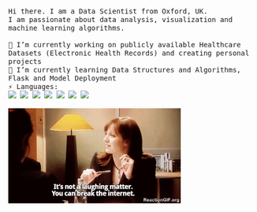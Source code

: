 <p align="left">
  <br>
  <samp>
     Hi there. I am a Data Scientist from Oxford, UK. 
    <br> I am passionate about data analysis, visualization and machine learning algorithms.
    <br><br> 🔭 I’m currently working on publicly available Healthcare Datasets (Electronic Health Records) and creating personal projects
    <br>🌱 I’m currently learning Data Structures and Algorithms, Flask and Model Deployment
    <br>⚡ Languages: 
    <br>
    <code><a href="https://www.python.org/" target="_blank"><img height="30" src="https://www.vectorlogo.zone/logos/python/python-ar21.svg"></a></code>
    <code><a href="https://www.r-project.org/" target="_blank"><img height="30" src="https://www.vectorlogo.zone/logos/r-project/r-project-icon.svg"></a></code>   
    <code><a href="https://jupyter.org/" target="_blank"><img height="30" src="https://www.vectorlogo.zone/logos/jupyter/jupyter-ar21.svg"></a></code>
    <code><a href="https://git-scm.com/" target="_blank"><img height="30" src="https://www.vectorlogo.zone/logos/git-scm/git-scm-ar21.svg"></a></code>
    <code><a href="https://www.mysql.com/" target="_blank"><img height="30" src="https://www.vectorlogo.zone/logos/mysql/mysql-ar21.svg"></a></code>
    <code><a href="https://www.tensorflow.org/" target="_blank"><img height="30" src="https://www.vectorlogo.zone/logos/tensorflow/tensorflow-ar21.svg"></a></code>
    <code><a href="https://visualstudio.microsoft.com/" target="_blank"><img height="30" src="https://www.vectorlogo.zone/logos/visualstudio_code/visualstudio_code-icon.svg"></a></code>   
  </samp>
  <br> 
  <br>
  <img src="https://github.com/shabnam-shbd/shabnam-shbd/blob/master/Break-The-Internet-GIF.gif" width="350" />
</p>



